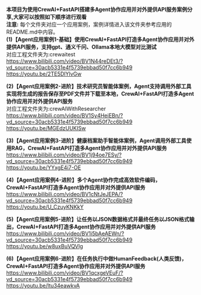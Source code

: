 **本项目为使用CrewAI+FastAPI搭建多Agent协作应用并对外提供API服务案例分享,大家可以按照如下顺序进行观看**                           
**注意:** 每个文件夹对应一个应用案例，案例详情进入该文件夹参考应用的README.md中内容。         
**(1)【Agent应用案例1-基础】使用CrewAI+FastAPI打造多Agent协作应用并对外提供API服务，支持gpt、通义千问、Ollama本地大模型对比测试**                                                
对应工程文件夹为:crewaitest           
https://www.bilibili.com/video/BV1N44reDEt3/?vd_source=30acb5331e4f5739ebbad50f7cc6b949             
https://youtu.be/2TE5DlYlvGw    

**(2)【Agent应用案例2-进阶】技术研究员智能体案例，Agent支持调用外部工具实现将生成的报告保存至PDF文件并下载至本地，CrewAI+FastAPI打造多Agent协作应用并对外提供API服务**                                                
对应工程文件夹为:crewAIWithResearcher                             
https://www.bilibili.com/video/BV1Sy4HeiEBn/?vd_source=30acb5331e4f5739ebbad50f7cc6b949                                  
https://youtu.be/MGEdzUUKISw                      

**(3)【Agent应用案例3-进阶】健康档案助手智能体案例，Agent调用外部工具使用RAG，CrewAI+FastAPI打造多Agent协作应用并对外提供API服务**             
https://www.bilibili.com/video/BV1j94oe7ESy/?vd_source=30acb5331e4f5739ebbad50f7cc6b949               
https://youtu.be/YYxgE4i7-OE                    

**(4)【Agent应用案例4-进阶】多个Agent协作完成高效软件编码，CrewAI+FastAPI打造多Agent协作应用并对外提供API服务**                   
https://www.bilibili.com/video/BV1cNtJeJEPA/?vd_source=30acb5331e4f5739ebbad50f7cc6b949                
https://youtu.be/U_CzuyKNKkY             

**(5)【Agent应用案例5-进阶】让任务以JSON数据格式并最终任务以JSON格式输出，CrewAI+FastAPI打造多Agent协作应用并对外提供API服务**                                          
https://www.bilibili.com/video/BV1i5bAeAEWn/?vd_source=30acb5331e4f5739ebbad50f7cc6b949                    
https://youtu.be/w8uxBuVQVlg                              

**(6)【Agent应用案例6-进阶】在任务执行中做HumanFeedback(人类反馈)，CrewAI+FastAPI打造多Agent协作应用并对外提供API服务**                
https://www.bilibili.com/video/BV1qcxgeVEuF/?vd_source=30acb5331e4f5739ebbad50f7cc6b949                                               
https://youtu.be/ltu34eawkvA                                         





